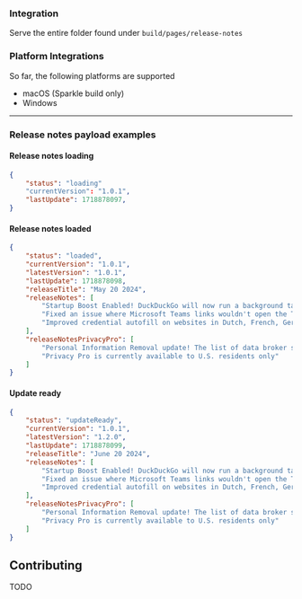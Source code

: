 ### Integration

Serve the entire folder found under `build/pages/release-notes`

### Platform Integrations

So far, the following platforms are supported

- macOS (Sparkle build only)
- Windows

---

### Release notes payload examples

#### Release notes loading

```json
{
    "status": "loading"
    "currentVersion": "1.0.1",
    "lastUpdate": 1718878097,
}
```

#### Release notes loaded

```json
{
    "status": "loaded",
    "currentVersion": "1.0.1",
    "latestVersion": "1.0.1",
    "lastUpdate": 1718878098,
    "releaseTitle": "May 20 2024",
    "releaseNotes": [
        "Startup Boost Enabled! DuckDuckGo will now run a background task whenever you startup your computer to help it launch faster.",
        "Fixed an issue where Microsoft Teams links wouldn't open the Teams app.",
        "Improved credential autofill on websites in Dutch, French, German, Italian, Spanish, and Swedish."
    ],
    "releaseNotesPrivacyPro": [
        "Personal Information Removal update! The list of data broker sites we can scan and remove your info from is growing.",
        "Privacy Pro is currently available to U.S. residents only"
    ]
}
```

#### Update ready

```json
{
    "status": "updateReady",
    "currentVersion": "1.0.1",
    "latestVersion": "1.2.0",
    "lastUpdate": 1718878099,
    "releaseTitle": "June 20 2024",
    "releaseNotes": [
        "Startup Boost Enabled! DuckDuckGo will now run a background task whenever you startup your computer to help it launch faster.",
        "Fixed an issue where Microsoft Teams links wouldn't open the Teams app.",
        "Improved credential autofill on websites in Dutch, French, German, Italian, Spanish, and Swedish."
    ],
    "releaseNotesPrivacyPro": [
        "Personal Information Removal update! The list of data broker sites we can scan and remove your info from is growing.",
        "Privacy Pro is currently available to U.S. residents only"
    ]
}
```

## Contributing

TODO
